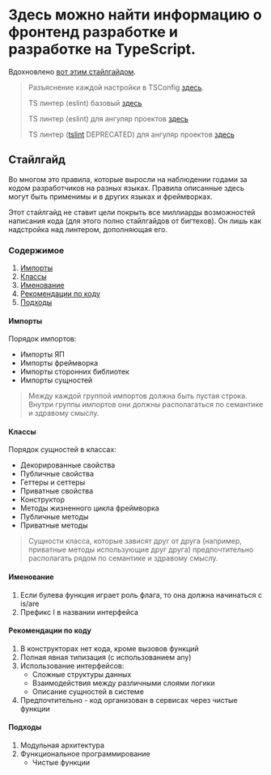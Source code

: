 # Здесь можно найти информацию о фронтенд разработке и разработке на TypeScript.
Вдохновлено [вот этим стайлгайдом](https://github.com/tracetoio/styleguide/tree/master).
> Разъяснение каждой настройки в TSConfig [здесь](https://gist.github.com/er-ant/e8c2f8c47ad871a4685c2a17800c86ae).
>
> TS линтер (eslint) базовый [здесь]()
>
> TS линтер (eslint) для ангуляр проектов [здесь]()
>
> TS линтер ([tslint](https://github.com/palantir/tslint) DEPRECATED) для ангуляр проектов [здесь]()

## Стайлгайд
Во многом это правила, которые выросли на наблюдении годами за кодом разработчиков на разных языках. Правила описанные здесь могут быть применимы и в других языках и фреймворках. 

Этот стайлгайд не ставит цели покрыть все миллиарды возможностей написания кода (для этого полно стайлгайдов от бигтехов). Он лишь как надстройка над линтером, дополняющая его.

### Содержимое
  1. [Импорты](#импорты)
  1. [Классы](#классы)
  1. [Именование](#именование)
  1. [Рекомендации по коду](#рекомендации-по-коду)
  1. [Подходы](#подходы)

#### Импорты
Порядок импортов:
- Импорты ЯП
- Импорты фреймворка
- Импорты сторонних библиотек
- Импорты сущностей
> Между каждой группой импортов должна быть пустая строка. Внутри группы импортов они должны располагаться по семантике и здравому смыслу.

#### Классы
Порядок сущностей в классах:
- Декорированные свойства
- Публичные свойства
- Геттеры и сеттеры
- Приватные свойства
- Конструктор
- Методы жизненного цикла фреймворка
- Публичные методы
- Приватные методы
> Сущности класса, которые зависят друг от друга (например, приватные методы использующие друг друга) предпочтительно располагать рядом по семантике и здравому смыслу.

#### Именование
  1. Если булева функция играет роль флага, то она должна начинаться с is/are
  1. Префикс I в названии интерфейса
     
#### Рекомендации по коду
  1. В конструкторах нет кода, кроме вызовов функций
  1. Полная явная типизация (с использованием any)
  1. Использование интерфейсов:
     - Сложные структуры данных
     - Взаимодействия между различными слоями логики
     - Описание сущностей в системе
  1. Предпочтительно - код организован в сервисах через чистые функции

#### Подходы
1. Модульная архитектура
1. Функциональное программирование
   - Чистые функции
